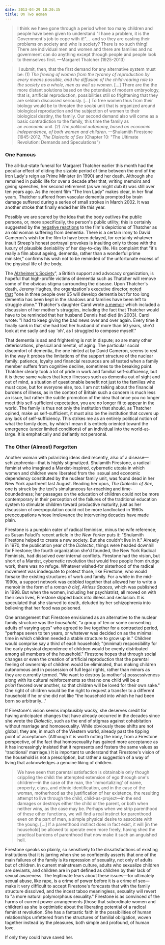 ```yaml
---
date: 2013-04-29 10:20:35
title: On Two Women
---
```


> I think we have gone through a period when too many children and people have been given to understand "I have a problem, it is the Government's job to cope with it!"...  and so they are casting their problems on society and who is society? There is no such thing! There are individual men and women and there are families and no government can do anything except through people and people look to themselves first. —Margaret Thatcher (1925-2013)

> I submit, then, that the first demand for any alternative system must be: (1) <em>The freeing of women from the tyranny of reproduction by every means possible, and the diffusion of the child-rearing role to the society as a whole, men as well as women</em>. [...] There are the the more distant solutions based on the potentials of modern embryology, that is, artificial reproduction, possibilities still so frightening that they are seldom discussed seriously. [...] To free women thus from their biology would be to threaten the <em>social</em> unit that is organized around biological reproduction and the subjection of women to their biological destiny, the family. Our second demand also will come as a basic contradiction to the family, this time the family as an _economic_ unit. (2) _The political autonomy, based on economic independence, of both women and children_. —Shulamith Firestone (1945-2012, _The Dialectic of Sex_
(Chapter 10: "The Ultimate Revolution: Demands and Speculations")

### One Famous
The all-but-state funeral for Margaret Thatcher earlier this month had the peculiar effect of eliding the sizable period of time between the end of the Iron Lady's reign as Prime Minister (in 1990) and her death. Although she remained in public life for over a decade after that, writing memoirs and giving speeches, her second retirement (as we might dub it) was still over ten years ago. As the recent film "The Iron Lady" makes clear, in her final years, Thatcher suffered from vascular dementia prompted by brain damage suffered during a series of small strokes in March 2002. It was another stroke that finally ended her life this year.

Possibly we are scared by the idea that the body outlives the public persona, or, more specifically, the person's public utility; this is certainly suggested by the [negative reactions](http://www.telegraph.co.uk/news/politics/margaret-thatcher/8996782/David-Cameron-The-Iron-Lady-should-have-been-delayed.html) to the film's depictions of Thatcher as an old woman suffering from dementia. There is a certain irony to David Cameron's wish for the film to have been delayed, for certainly whatever insult Streep's honest portrayal provokes is insulting only to those with the luxury of plausible deniability of her day-to-day life. His complaint that "it's really a film about ageing, dementia, rather than a wonderful prime minister," confirms his wish not to be reminded of the unfortunate excess of the physical life of the body.

The [Alzheimer's Society](http://www.alzheimers.org.uk/)", a British support and advocacy organization, is hopeful that high-profile victims of dementia such as Thatcher will remove some of the obvious stigma surrounding the disease. Upon Thatcher's death, Jeremy Hughes, the organization's executive director, [noted that](http://www.carehome.co.uk/news/article.cfm/id/1559713/alzheimers-society-hopes-thatchers-death-will-help-tackle-stigma-of-dementia) "one in three people over 65 will develop dementia but for too long dementia has been kept in the shadows and families have been left to struggle alone." Thatcher's daughter Carol wrote [a memoir](http://www.amazon.com/Swim-Part-Goldfish-Bowl-Memoir/dp/0755317068) which included a discussion of her mother's struggles, including the fact that Thatcher would have to be reminded that her husband Dennis had died (in 2003). Carol wrote: "I had to keep giving the bad news over and over again. Every time it finally sank in that she had lost her husband of more than 50 years, she'd look at me sadly and say 'oh', as I struggled to compose myself."

That dementia is sad and frightening is not in dispute; so are many other deteriorations, physical and mental, of aging. The particular social discomfort of dementia, the one hinted at by David Cameron, seems to rest in the way it probes the limitations of the support structure of the nuclear family: patience, loyalty and financial resources are all tested when a family member suffers from cognitive decline, sometimes to the breaking point. Thatcher clearly took a lot of pride in work and familial self-sufficiency, but it is these same values that keep illnesses such as dementia out of sight and out of mind, a situation of questionable benefit not just to the families who must cope, but for everyone else, too. I am not talking about the financial burdens of illness, as in the context of Britain such a concern is much less an issue, but rather the subtle promotion of the idea that once you no longer meet this self-sufficient expectation, you are no longer fit to appear in the world. The family is thus not only the institution that should, as Thatcher opined, make us self-sufficient, it must also be the institution that covers up any lack of self-sufficiency. This strikes me as an entirely political notion of what the family does, by which I mean it is entirely oriented toward the emergence (under limited conditions) of an individual into the world-at-large. It is emphatically and defiantly not personal.

### The Other (Almost) Forgotten
Another woman with polarizing ideas died recently, also of a disease—schizophrenia—that is highly stigmatized. Shulamith Firestone, a radical feminist who imagined a Marxist-inspired, cybernetic utopia in which women and children were liberated from the  sexual and economic dependency constituted by the nuclear family unit, was found dead in her New York apartment last August. Reading her opus, _The Dialectic of Sex_, one is struck by the text's simultaneous far-reaching and time-boundedness; her passages on the education of children could not be more contemporary in their perception of the failures of the traditional education system to stimulate children toward productive maturity, just as her discussion of overpopulation could not be more landlocked in 1960s preoccupations whose irrelevance the intervening decades have made plain.

Firestone is a pumpkin eater of radical feminism, minus the wife reference; as Susan Faludi's recent article in the _New Yorker_ puts it: "Shulamith Firestone helped to create a new society. But she couldn't live in it." Already in 1970, the publication year of the _Dialectic_, things were headed downhill for Firestone; the fourth organization she'd founded, the New York Radical Feminists, had dissolved over internal conflicts. Firestone had the vision, but short of a Marxist, cybernetic revolution that would free people from drudge work, there was no refuge. Whatever wished-for sisterhood of the radical movement was inadequate to protect those, like Firestone, who would forsake the existing structures of work and family. For a while in the mid-1990s, a support network was cobbled together that allowed her to write a memoir in the form of a _roman à clef_, _Airless Spaces_, which was published in 1998. But when the women, including her psychiatrist, all moved on with their own lives, Firestone slipped back into illness and seclusion. It is speculated that she starved to death, deluded by her schizophrenia into believing that her food was poisoned.

One arrangement that Firestone envisioned as an alternative to the nuclear family structure was the _household_, "a group of ten or some consenting adults of varying ages" who agreed to live together for a contracted period, "perhaps seven to ten years, or whatever was decided on as the minimal time in which children needed a stable structure to grow up in." Children would comprise say a third of each household; "(minimal) responsibility for the early physical dependence of children would be evenly distributed among all members of the household." Firestone hopes that through social changes or even the creation of artificial reproduction that the parental feeling of ownership of children would be eliminated, thus making children autonomous and in possession of full legal rights, rather than minors as they are currently termed. "We want to destroy [a mother's] possessiveness along with its cultural reinforcements so that no one child will be _a priori_ favored over another, so that children will be loved for their own sake." One right of children would be the right to request a transfer to a different household if he or she did not like "the household into which he had been born so arbitrarily..."

If Firestone's vision seems implausibly wacky, she deserves credit for having anticipated changes that have already occurred in the decades since she wrote the _Dialectic_, such as the end of stigmas against cohabitation without marriage and homosexuality. While obviously these shifts are not global, they are, in much of the Western world, already past the tipping point of acceptance. (Although it is worth noting the irony, from a Firestone perspective, of the fact that homosexuality has gained more acceptance as it has increasingly insisted that it represents and fosters the same values as 'traditional' marriage.) It is important to understand that Firestone's vision of the household is not a prescription, but rather a suggestion of a way of living that acknowledges a genuine liking of children.

> We have seen that parental satisfaction is obtainable only though crippling the child: the attempted extension of ego through one's children—in the case of the man, the 'immortalizing' of name, property, class, and ethnic identification, and in the case of the woman, motherhood as the justification of her existence, the resulting attempt to live through the child, child-as-project—in the end damages or destroys either the child or the parent, or both when neither wins, as the case may be. Perhaps when we strip parenthood of these other functions, we will find a real instinct for parenthood even on the part of men, a simple physical desire to associate with the young. [...] If a parenthood instinct does in fact exist, it will [in the household] be allowed to operate even more freely, having shed the practical burdens of parenthood that now make it such an anguished hell.

Firestone speaks so plainly, so sensitively to the dissatisfactions of existing institutions that it is jarring when she so confidently asserts that one of the main failures of the family is its repression of sexuality, not only of adults but of children. In current mainstream culture, adults who sexualize children are deviants, and children are in part defined as children by their lack of sexual awareness. The legitimate fears about these issues—for ultimately sexual abuse, like rape, is a crime of power before it is a crime of sex—make it very difficult to accept Firestone's forecasts that with the family structure dissolved, and the incest taboo meaningless, sexuality will revert to "a more natural polymorphous sexuality." Firestone is as convinced of the harms of current power arrangements (those that subordinate women and children) as she is optimistic about the liberating potential of a radical feminist revolution. She has a fantastic faith in the possibilities of human relationships unfettered from the structures of familial obligation, woven together instead by the pleasures, both simple and profound, of human love.

If only they could have saved her.
